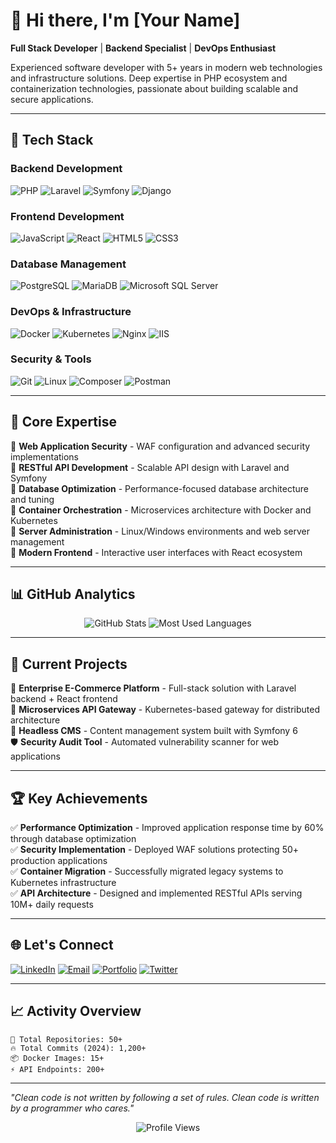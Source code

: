# 👋 Hi there, I'm [Your Name]

**Full Stack Developer** | **Backend Specialist** | **DevOps Enthusiast**

Experienced software developer with 5+ years in modern web technologies and infrastructure solutions. Deep expertise in PHP ecosystem and containerization technologies, passionate about building scalable and secure applications.

---

## 🚀 Tech Stack

### **Backend Development**
![PHP](https://img.shields.io/badge/PHP-777BB4?style=for-the-badge&logo=php&logoColor=white)
![Laravel](https://img.shields.io/badge/Laravel-FF2D20?style=for-the-badge&logo=laravel&logoColor=white)
![Symfony](https://img.shields.io/badge/Symfony-000000?style=for-the-badge&logo=symfony&logoColor=white)
![Django](https://img.shields.io/badge/Django-092E20?style=for-the-badge&logo=django&logoColor=white)

### **Frontend Development**
![JavaScript](https://img.shields.io/badge/JavaScript-F7DF1E?style=for-the-badge&logo=javascript&logoColor=black)
![React](https://img.shields.io/badge/React-20232A?style=for-the-badge&logo=react&logoColor=61DAFB)
![HTML5](https://img.shields.io/badge/HTML5-E34F26?style=for-the-badge&logo=html5&logoColor=white)
![CSS3](https://img.shields.io/badge/CSS3-1572B6?style=for-the-badge&logo=css3&logoColor=white)

### **Database Management**
![PostgreSQL](https://img.shields.io/badge/PostgreSQL-316192?style=for-the-badge&logo=postgresql&logoColor=white)
![MariaDB](https://img.shields.io/badge/MariaDB-003545?style=for-the-badge&logo=mariadb&logoColor=white)
![Microsoft SQL Server](https://img.shields.io/badge/Microsoft%20SQL%20Server-CC2927?style=for-the-badge&logo=microsoft%20sql%20server&logoColor=white)

### **DevOps & Infrastructure**
![Docker](https://img.shields.io/badge/Docker-2496ED?style=for-the-badge&logo=docker&logoColor=white)
![Kubernetes](https://img.shields.io/badge/Kubernetes-326ce5?style=for-the-badge&logo=kubernetes&logoColor=white)
![Nginx](https://img.shields.io/badge/Nginx-009639?style=for-the-badge&logo=nginx&logoColor=white)
![IIS](https://img.shields.io/badge/IIS-5C2D91?style=for-the-badge&logo=microsoft&logoColor=white)

### **Security & Tools**
![Git](https://img.shields.io/badge/Git-F05032?style=for-the-badge&logo=git&logoColor=white)
![Linux](https://img.shields.io/badge/Linux-FCC624?style=for-the-badge&logo=linux&logoColor=black)
![Composer](https://img.shields.io/badge/Composer-885630?style=for-the-badge&logo=composer&logoColor=white)
![Postman](https://img.shields.io/badge/Postman-FF6C37?style=for-the-badge&logo=postman&logoColor=white)

---

## 💼 Core Expertise

🔹 **Web Application Security** - WAF configuration and advanced security implementations  
🔹 **RESTful API Development** - Scalable API design with Laravel and Symfony  
🔹 **Database Optimization** - Performance-focused database architecture and tuning  
🔹 **Container Orchestration** - Microservices architecture with Docker and Kubernetes  
🔹 **Server Administration** - Linux/Windows environments and web server management  
🔹 **Modern Frontend** - Interactive user interfaces with React ecosystem  

---

## 📊 GitHub Analytics

<div align="center">
  <img src="https://github-readme-stats.vercel.app/api?username=fetchAlp&show_icons=true&theme=radical&hide_border=true" alt="GitHub Stats" />
  <img src="https://github-readme-stats.vercel.app/api/top-langs/?username=fetchAlp&layout=compact&theme=radical&hide_border=true" alt="Most Used Languages" />
</div>

---

## 🎯 Current Projects

🚧 **Enterprise E-Commerce Platform** - Full-stack solution with Laravel backend + React frontend  
🔧 **Microservices API Gateway** - Kubernetes-based gateway for distributed architecture  
📱 **Headless CMS** - Content management system built with Symfony 6  
🛡️ **Security Audit Tool** - Automated vulnerability scanner for web applications  

---

## 🏆 Key Achievements

✅ **Performance Optimization** - Improved application response time by 60% through database optimization  
✅ **Security Implementation** - Deployed WAF solutions protecting 50+ production applications  
✅ **Container Migration** - Successfully migrated legacy systems to Kubernetes infrastructure  
✅ **API Architecture** - Designed and implemented RESTful APIs serving 10M+ daily requests  

---

## 🌐 Let's Connect

[![LinkedIn](https://img.shields.io/badge/LinkedIn-0077B5?style=for-the-badge&logo=linkedin&logoColor=white)](https://linkedin.com/in/your-profile)
[![Email](https://img.shields.io/badge/Email-D14836?style=for-the-badge&logo=gmail&logoColor=white)](mailto:aozdemir@yazilimciniz.com)
[![Portfolio](https://img.shields.io/badge/Portfolio-000000?style=for-the-badge&logo=About.me&logoColor=white)](https://your-portfolio.com)
[![Twitter](https://img.shields.io/badge/Twitter-1DA1F2?style=for-the-badge&logo=twitter&logoColor=white)](https://twitter.com/your-handle)

---

## 📈 Activity Overview

```text
🌟 Total Repositories: 50+
🔥 Total Commits (2024): 1,200+
📦 Docker Images: 15+
⚡ API Endpoints: 200+
```

---

*"Clean code is not written by following a set of rules. Clean code is written by a programmer who cares."*

<div align="center">
  <img src="https://komarev.com/ghpvc/?username=fetchAlp&style=flat-square&color=blue" alt="Profile Views"/>
</div>
